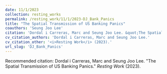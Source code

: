 ```yaml
---
date: 11/1/2023
collection: resting_works
permalink: /resting_work/11/1/2023-DJ_Bank_Panics
title: "The Spatial Transmission of US Banking Panics"
coauthors: 'Seung Joo Lee'
citation: 'Dordal i Carreras, Marc and Seung Joo Lee. &quot;The Spatial Transmission of US Banking Panics.&quot;  <i>Resting Work</i> (2023).'
cv_citation_authors: 'Dordal i Carreras, Marc and Seung Joo Lee.'
cv_citation_other: '<i>Resting Work</i> (2023).'
url_slug: 'DJ_Bank_Panics'
---
```



Recommended citation: Dordal i Carreras, Marc and Seung Joo Lee. "The Spatial Transmission of US Banking Panics."  <i>Resting Work</i> (2023).